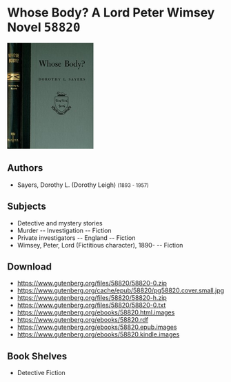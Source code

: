 # Whose Body? A Lord Peter Wimsey Novel <kbd>58820</kbd>

![](./cover.medium.jpg "")

## Authors


 - Sayers, Dorothy L. (Dorothy Leigh) <small>(1893 - 1957)</small>

## Subjects


 - Detective and mystery stories
 - Murder -- Investigation -- Fiction
 - Private investigators -- England -- Fiction
 - Wimsey, Peter, Lord (Fictitious character), 1890- -- Fiction

## Download


 - https://www.gutenberg.org/files/58820/58820-0.zip
 - https://www.gutenberg.org/cache/epub/58820/pg58820.cover.small.jpg
 - https://www.gutenberg.org/files/58820/58820-h.zip
 - https://www.gutenberg.org/files/58820/58820-0.txt
 - https://www.gutenberg.org/ebooks/58820.html.images
 - https://www.gutenberg.org/ebooks/58820.rdf
 - https://www.gutenberg.org/ebooks/58820.epub.images
 - https://www.gutenberg.org/ebooks/58820.kindle.images

## Book Shelves


 - Detective Fiction
